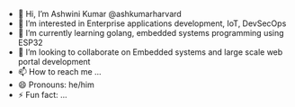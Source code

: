 - 👋 Hi, I’m Ashwini Kumar @ashkumarharvard
- 👀 I’m interested in Enterprise applications development, IoT, DevSecOps
- 🌱 I’m currently learning golang, embedded systems programming using ESP32
- 💞️ I’m looking to collaborate on Embedded systems and large scale web portal development
- 📫 How to reach me ...
- 😄 Pronouns: he/him
- ⚡ Fun fact: ...

<!---
ashkumarharvard/ashkumarharvard is a ✨ special ✨ repository because its `README.md` (this file) appears on your GitHub profile.
You can click the Preview link to take a look at your changes.
--->
